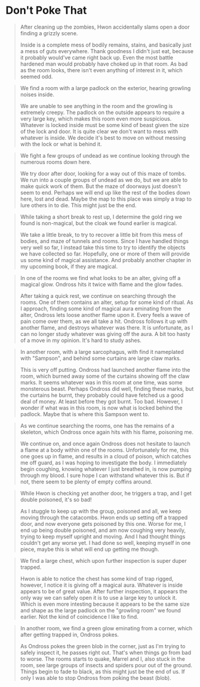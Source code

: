 # Don't Poke That

>After cleaning up the zombies, Hwon accidentally slams open a door finding a grizzly scene.
>
>Inside is a complete mess of bodily remains, stains, and basically just a mess of guts everywhere. Thank goodness I didn't just eat, because it probably would've came right back up. Even the most battle hardened man would probably have choked up in that room. As bad as the room looks, there isn't even anything of interest in it, which seemed odd.

>We find a room with a large padlock on the exterior, hearing growling noises inside.
>
>We are unable to see anything in the room and the growling is extremely creepy. The padlock on the outside appears to require a very large key, which makes this room even more suspicious. Whatever is locked inside must be some kind of beast given the size of the lock and door. It is quite clear we don't want to mess with whatever is inside. We decide it's best to move on without messing with the lock or what is behind it.

>We fight a few groups of undead as we continue looking through the numerous rooms down here.
>
>We try door after door, looking for a way out of this maze of tombs. We run into a couple groups of undead as we do, but we are able to make quick work of them. But the maze of doorways just doesn't seem to end. Perhaps we will end up like the rest of the bodies down here, lost and dead. Maybe the map to this place was simply a trap to lure others in to die. This might just be the end.

>While taking a short break to rest up, I determine the gold ring we found is non-magical, but the cloak we found earlier is magical.
>
>We take a little break, to try to recover a little bit from this mess of bodies, and maze of tunnels and rooms. Since I have handled things very well so far, I instead take this time to try to identify the objects we have collected so far. Hopefully, one or more of them will provide us some kind of magical assistance. And probably another chapter in my upcoming book, if they are magical.

>In one of the rooms we find what looks to be an alter, giving off a magical glow. Ondross hits it twice with flame and the glow fades.
>
>After taking a quick rest, we continue on searching through the rooms. One of them contains an alter, setup for some kind of ritual. As I approach, finding some kind of magical aura eminating from the alter, Ondross lets loose another flame upon it. Every feels a wave of pain come over them, as we all take a hit. Ondross follows it up with another flame, and destroys whatever was there. It is unfortunate, as I can no longer study whatever was giving off the aura. A bit too hasty of a move in my opinion. It's hard to study ashes.

>In another room, with a large sarcophagus, with find it nameplated with "Sampson", and behind some curtains are large claw marks.
>
>This is very off putting. Ondross had launched another flame into the room, which burned away some of the curtains showing off the claw marks. It seems whatever was in this room at one time, was some monsterous beast. Perhaps Ondross did well, finding these marks, but the curtains he burnt, they probably could have fetched us a good deal of money. At least before they got burnt. Too bad. However, I wonder if what was in this room, is now what is locked behind the padlock. Maybe that is where this Sampson went to.

>As we continue searching the rooms, one has the remains of a skeleton, which Ondross once again hits with his flame, poisoning me.
>
>We continue on, and once again Ondross does not hesitate to launch a flame at a body within one of the rooms. Unfortunately for me, this one goes up in flame, and results in a cloud of poison, which catches me off guard, as I was hoping to investigate the body. I immediately begin coughing, knowing whatever I just breathed in, is now pumping through my blood. I sure hope I can withstand whatever this is. But if not, there seem to be plenty of empty coffins around.

>While Hwon is checking yet another door, he triggers a trap, and I get double poisoned, it's so bad!
>
>As I stuggle to keep up with the group, poisoned and all, we keep moving through the catacombs. Hwon ends up setting off a trapped door, and now everyone gets poisoned by this one. Worse for me, I end up being double poisoned, and am now coughing very heavily, trying to keep myself upright and moving. And I had thought things couldn't get any worse yet. I had done so well, keeping myself in one piece, maybe this is what will end up getting me though.

>We find a large chest, which upon further inspection is super duper trapped.
>
>Hwon is able to notice the chest has some kind of trap rigged, however, I notice it is giving off a magical aura. Whatever is inside appears to be of great value. After further inspection, it appears the only way we can safely open it is to use a large key to unlock it. Which is even more intesting because it appears to be the same size and shape as the large padlock on the "growling room" we found earlier. Not the kind of coincidence I like to find.

>In another room, we find a green glow eminating from a corner, which after getting trapped in, Ondross pokes.
>
>As Ondross pokes the green blob in the corner, just as I'm trying to safely inspect it, he passes right out. That's when things go from bad to worse. The rooms starts to quake, Marrel and I, also stuck in the room, see large groups of insects and spiders pour out of the ground. Things begin to fade to black, as this might just be the end of us. If only I was able to stop Ondross from poking the beast (blob).
